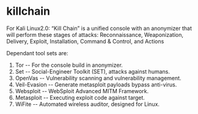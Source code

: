 # killchain
For Kali Linux2.0:
“Kill Chain” is a unified console with an anonymizer that will perform these stages of attacks:
Reconnaissance,
Weaponization,
Delivery,
Exploit,
Installation,
Command & Control, and 
Actions

Dependant tool sets are:

1)  Tor -- For the console build in anonymizer.
2)  Set -- Social-Engineer Toolkit (SET), attacks against humans.
3)  OpenVas --  Vulnerability scanning and vulnerability management.
4)  Veil-Evasion -- Generate metasploit payloads bypass anti-virus.
5)  Websploit -- WebSploit Advanced MITM Framework.
6)  Metasploit -- Executing exploit code against target.
7)  WiFite -- Automated wireless auditor, designed for Linux.
